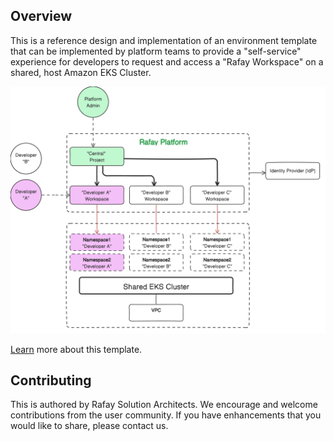 ## Overview

This is a reference design and implementation of an environment template that can be implemented by platform teams to provide a "self-service" experience for developers to request and access a "Rafay Workspace" on a shared, host Amazon EKS Cluster. 

![Architecture](architecture.png)

[Learn](https://docs.rafay.co/refarch/waas/eks/overview/) more about this template. 

## Contributing
This is authored by Rafay Solution Architects. We encourage and welcome contributions from the user community. If you have enhancements that you would like to share, please contact us. 
